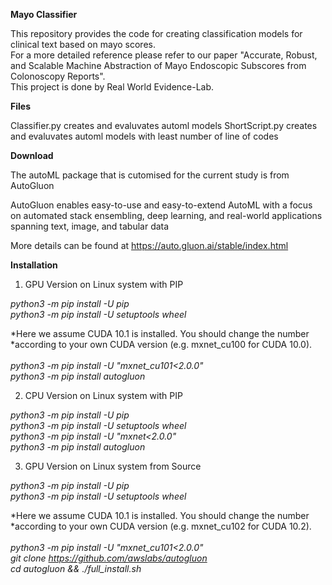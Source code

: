 **Mayo Classifier**


This repository provides the code for creating classification models for clinical text based on mayo scores. <br />
For a more detailed reference please refer to our paper "Accurate, Robust, and Scalable Machine Abstraction of Mayo Endoscopic Subscores from Colonoscopy Reports". <br /> 
This project is done by Real World Evidence-Lab.

**Files**

Classifier.py creates and evaluvates automl models
ShortScript.py creates and evaluvates automl models with least number of line of codes

**Download**

The autoML package that is cutomised for the current study is from AutoGluon <br />

AutoGluon enables easy-to-use and easy-to-extend AutoML with a focus on automated stack ensembling, deep learning, and real-world applications spanning text, image, and tabular data <br />

More details can be found at https://auto.gluon.ai/stable/index.html


**Installation**

1. GPU Version on Linux system with PIP

_python3 -m pip install -U pip <br />
python3 -m pip install -U setuptools wheel <br />_

*Here we assume CUDA 10.1 is installed.  You should change the number <br />
*according to your own CUDA version (e.g. mxnet_cu100 for CUDA 10.0). <br /> <br />
_python3 -m pip install -U "mxnet_cu101<2.0.0" <br />
python3 -m pip install autogluon <br />_

2. CPU Version on Linux system with PIP

_python3 -m pip install -U pip <br />
python3 -m pip install -U setuptools wheel <br />
python3 -m pip install -U "mxnet<2.0.0" <br />
python3 -m pip install autogluon <br />_


3. GPU Version on Linux system from Source

_python3 -m pip install -U pip <br />
python3 -m pip install -U setuptools wheel <br />_

*Here we assume CUDA 10.1 is installed.  You should change the number <br />
*according to your own CUDA version (e.g. mxnet_cu102 for CUDA 10.2). <br /> <br />
_python3 -m pip install -U "mxnet_cu101<2.0.0" <br />
git clone https://github.com/awslabs/autogluon <br />
cd autogluon && ./full_install.sh <br />_
